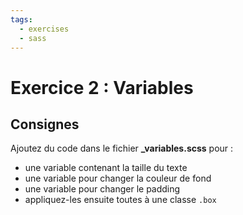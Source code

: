 ```yaml
---
tags:
  - exercises
  - sass
---
```


# Exercice 2 : Variables

## Consignes

Ajoutez du code dans le fichier **\_variables.scss** pour :

- une variable contenant la taille du texte
- une variable pour changer la couleur de fond
- une variable pour changer le padding
- appliquez-les ensuite toutes à une classe `.box`
